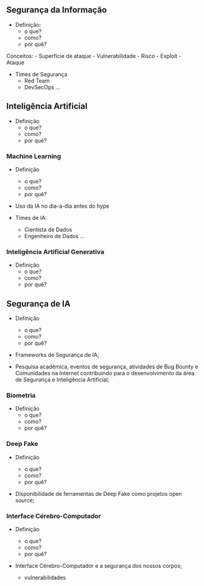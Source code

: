 ## Segurança da Informação
- Definição:
    - o que?
    - como?
    - por quê?

Conceitos:
    - Superfície de ataque
    - Vulnerabilidade
    - Risco
    - Exploit
    - Ataque

- Times de Segurança
    - Red Team
    - DevSecOps
    ...

## Inteligência Artificial
- Definição
    - o que?
    - como?
    - por quê?

### Machine Learning
- Definição
    - o que?
    - como?
    - por quê?

- Uso da IA no dia-a-dia antes do hype
- Times de IA:
    - Cientista de Dados
    - Engenheiro de Dados
    ...

### Inteligência Artificial Generativa
- Definição
    - o que?
    - como?
    - por quê?

## Segurança de IA
- Definição
    - o que?
    - como?
    - por quê?

- Frameworks de Segurança de IA;

- Pesquisa acadêmica, eventos de segurança, atividades de Bug Bounty e Comunidades na Internet contribuindo para o desenvolvimento da área de Segurança e Inteligência Artificial;

### Biometria
- Definição
    - o que?
    - como?
    - por quê?

### Deep Fake
- Definição
    - o que?
    - como?
    - por quê?

- Disponibilidade de ferramentas de Deep Fake como projetos open source;

### Interface Cérebro-Computador
- Definição
    - o que?
    - como?
    - por quê?

- Interface Cérebro-Computador e a segurança dos nossos corpos;
    - vulnerabilidades


